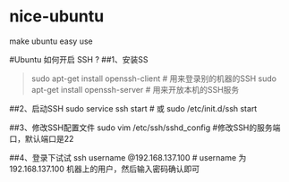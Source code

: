 # nice-ubuntu
make ubuntu easy use

#Ubuntu 如何开启 SSH ?
##1、安装SS
>sudo apt-get install openssh-client   # 用来登录别的机器的SSH
>sudo apt-get install openssh-server   # 用来开放本机的SSH服务

##2、启动SSH
sudo service ssh start  # 或 sudo /etc/init.d/ssh start

##3、修改SSH配置文件
sudo vim /etc/ssh/sshd_config   #修改SSH的服务端口，默认端口是22

##4、登录下试试
ssh username @192.168.137.100  # username 为 192.168.137.100 机器上的用户，然后输入密码确认即可




